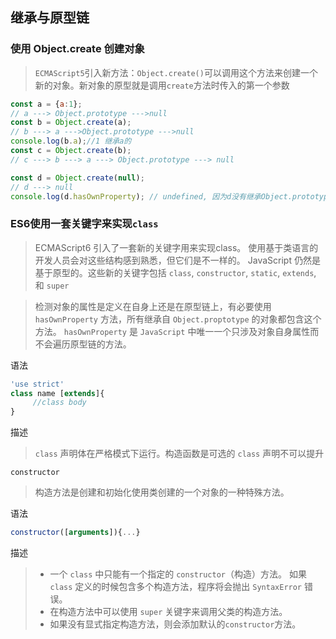 ## 继承与原型链
### 使用 Object.create 创建对象

> `ECMAScript5`引入新方法：`Object.create()`可以调用这个方法来创建一个新的对象。新对象的原型就是调用`create`方法时传入的第一个参数

```js
const a = {a:1};
// a ---> Object.prototype --->null
const b = Object.create(a);
// b ---> a --->Object.prototype --->null
console.log(b.a);//1 继承a的
const c = Object.create(b);
// c ---> b ---> a ---> Object.prototype ---> null

const d = Object.create(null);
// d ---> null
console.log(d.hasOwnProperty); // undefined, 因为d没有继承Object.prototype
```

### ES6使用一套关键字来实现`class`

> ECMAScript6 引入了一套新的关键字用来实现class。
> 使用基于类语言的开发人员会对这些结构感到熟悉，但它们是不一样的。
> JavaScript 仍然是基于原型的。这些新的关键字包括 `class`, `constructor`, `static`, `extends`, 和 `super`

> 检测对象的属性是定义在自身上还是在原型链上，有必要使用 `hasOwnProperty` 方法，所有继承自 `Object.proptotype` 的对象都包含这个方法。
> `hasOwnProperty` 是 `JavaScript` 中唯一一个只涉及对象自身属性而不会遍历原型链的方法。

语法

```js
'use strict'
class name [extends]{
     //class body
}
```

描述

> `class` 声明体在严格模式下运行。构造函数是可选的
> `class` 声明不可以提升

`constructor`
> 构造方法是创建和初始化使用类创建的一个对象的一种特殊方法。

语法

```js
constructor([arguments]){...}
```

描述
> * 一个 `class` 中只能有一个指定的 `constructor`（构造）方法。
> 如果 `class` 定义的时候包含多个构造方法，程序将会抛出 `SyntaxError` 错误。
> * 在构造方法中可以使用 `super` 关键字来调用父类的构造方法。
> * 如果没有显式指定构造方法，则会添加默认的`constructor`方法。



